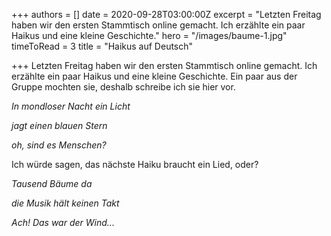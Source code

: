 +++
authors = []
date = 2020-09-28T03:00:00Z
excerpt = "Letzten Freitag haben wir den ersten Stammtisch online gemacht.  Ich erzählte ein paar Haikus und eine kleine Geschichte."
hero = "/images/baume-1.jpg"
timeToRead = 3
title = "Haikus auf Deutsch"

+++
Letzten Freitag haben wir den ersten Stammtisch online gemacht.  Ich erzählte ein paar Haikus und eine kleine Geschichte. Ein paar aus der Gruppe mochten sie, deshalb schreibe ich sie hier vor.

_In mondloser Nacht ein Licht_

_jagt einen blauen Stern_

_oh, sind es Menschen?_

Ich würde sagen, das nächste Haiku braucht ein Lied, oder?

_Tausend Bäume da_

_die Musik hält keinen Takt_

_Ach! Das war der Wind..._